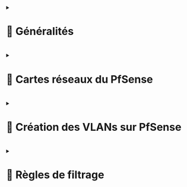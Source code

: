  
<details>
<summary><h1>🎯 Généralités<h1></summary>
 
Un pare-feu est un outil de défense de première ligne qui surveille le trafic entrant et sortant, et décide d'autoriser ou de bloquer une partie de ce trafic en fonction d'un ensemble de règles de sécurité prédéfinies. Il permet donc de faire du routage également.  
Par défaut, les identifiants sont :  
Username : admin  
Password : pfsense  
Il convient de les changer à la première connexion.  
 
</details>

<details>
<summary><h1>🎯 Cartes réseaux du PfSense<h1></summary>
Nous avons 2 cartes réseaux sur ce FireWall PfSense. Une carte WAN, qui sera du côté internet (mais qui sera reliée à mon routeur box internet) et une carte LAN qui sera côté intérieur, donc avec un réseau privé.
A savoir, pour administrer le FireWall, il est nécessaire de se connecter côté LAN, en se connectant avec l'adresse IP dans l'URL (ou le nom de la machine si enregistrement DNS a été fait).  
 
### Carte WAN  : ``192.168.1.67/24`` 
### Carte LAN  : ``192.168.2.1/24``  
</details>

<details>
<summary><h1>🎯 Création des VLANs sur PfSense<h1></summary>
 
Mon PfSense contient une interrface physique "LAN" pour l'administration, mais aussi pour relier toutes les machines du réseau local. Grâce à la norme IEEE 802.1Q je crée des VLAN pour diviser cette interface en sous interfaces logiques, de fçon à implémenter de la QoS et de la sécurité.  
 ### Cliquer sur `Interfaces->Assignments->VLANs->Add`, sélectionner la bonne carte réseau (LAN) puis paramétrer la carte comme sur les images ci-dessous et sauvegarder

![Capture d'écran 2025-04-05 184352](https://github.com/user-attachments/assets/70a32fb0-7eae-412b-9748-b3c9e81465f4)
![Capture d'écran 2025-04-05 184846](https://github.com/user-attachments/assets/d68e4f80-74e5-49ff-8ef3-05908aacd3c0)


</details>

<details>
<summary><h1>🎯 Règles de filtrage<h1></summary>
A venir...
</details>
